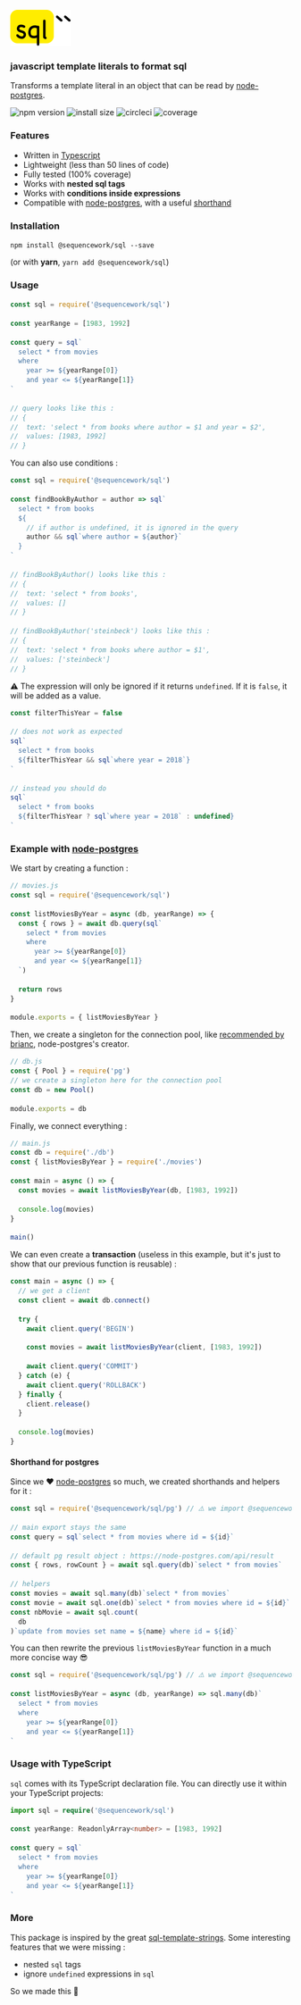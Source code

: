 <img src="logo.png" alt="sql``" width="109" height="65"><br>

### javascript template literals to format sql

Transforms a template literal in an object that can be read by [node-postgres](https://github.com/brianc/node-postgres).

![npm version](https://badgen.net/npm/v/@sequencework/sql)
![install size](https://badgen.net/packagephobia/install/@sequencework/sql)
![circleci](https://badgen.net/circleci/github/sequencework/sql)
![coverage](https://badgen.net/codecov/c/github/sequencework/sql)

### Features

- Written in [Typescript](#usage-with-typescript)
- Lightweight (less than 50 lines of code)
- Fully tested (100% coverage)
- Works with **nested sql tags**
- Works with **conditions inside expressions**
- Compatible with [node-postgres](https://github.com/brianc/node-postgres), with a useful [shorthand](#shorthand-fo-postgres)

### Installation

```
npm install @sequencework/sql --save
```

(or with **yarn**, `yarn add @sequencework/sql`)

### Usage

```js
const sql = require('@sequencework/sql')

const yearRange = [1983, 1992]

const query = sql`
  select * from movies
  where 
    year >= ${yearRange[0]} 
    and year <= ${yearRange[1]}
`

// query looks like this :
// {
//  text: 'select * from books where author = $1 and year = $2',
//  values: [1983, 1992]
// }
```

You can also use conditions :

```js
const sql = require('@sequencework/sql')

const findBookByAuthor = author => sql`
  select * from books
  ${
    // if author is undefined, it is ignored in the query
    author && sql`where author = ${author}`
  }
`

// findBookByAuthor() looks like this :
// {
//  text: 'select * from books',
//  values: []
// }

// findBookByAuthor('steinbeck') looks like this :
// {
//  text: 'select * from books where author = $1',
//  values: ['steinbeck']
// }
```

⚠️ The expression will only be ignored if it returns `undefined`. If it is `false`, it will be added as a value.

```js
const filterThisYear = false

// does not work as expected
sql`
  select * from books
  ${filterThisYear && sql`where year = 2018`}
`

// instead you should do
sql`
  select * from books
  ${filterThisYear ? sql`where year = 2018` : undefined}
`
```

### Example with [node-postgres](https://github.com/brianc/node-postgres)

We start by creating a function :

```js
// movies.js
const sql = require('@sequencework/sql')

const listMoviesByYear = async (db, yearRange) => {
  const { rows } = await db.query(sql`
    select * from movies
    where 
      year >= ${yearRange[0]} 
      and year <= ${yearRange[1]}
  `)

  return rows
}

module.exports = { listMoviesByYear }
```

Then, we create a singleton for the connection pool, like [recommended by brianc](https://node-postgres.com/guides/project-structure), node-postgres's creator.

```js
// db.js
const { Pool } = require('pg')
// we create a singleton here for the connection pool
const db = new Pool()

module.exports = db
```

Finally, we connect everything :

```js
// main.js
const db = require('./db')
const { listMoviesByYear } = require('./movies')

const main = async () => {
  const movies = await listMoviesByYear(db, [1983, 1992])

  console.log(movies)
}

main()
```

We can even create a **transaction** (useless in this example, but it's just to show that our previous function is reusable) :

```js
const main = async () => {
  // we get a client
  const client = await db.connect()

  try {
    await client.query('BEGIN')

    const movies = await listMoviesByYear(client, [1983, 1992])

    await client.query('COMMIT')
  } catch (e) {
    await client.query('ROLLBACK')
  } finally {
    client.release()
  }

  console.log(movies)
}
```

#### Shorthand for postgres

Since we ❤️ [node-postgres](https://github.com/brianc/node-postgres) so much, we created shorthands and helpers for it :

```js
const sql = require('@sequencework/sql/pg') // ⚠️ we import @sequencework/sql/pg

// main export stays the same
const query = sql`select * from movies where id = ${id}`

// default pg result object : https://node-postgres.com/api/result
const { rows, rowCount } = await sql.query(db)`select * from movies`

// helpers
const movies = await sql.many(db)`select * from movies`
const movie = await sql.one(db)`select * from movies where id = ${id}`
const nbMovie = await sql.count(
  db
)`update from movies set name = ${name} where id = ${id}`
```

You can then rewrite the previous `listMoviesByYear` function in a much more concise way 😎

```js
const sql = require('@sequencework/sql/pg') // ⚠️ we import @sequencework/sql/pg

const listMoviesByYear = async (db, yearRange) => sql.many(db)`
  select * from movies
  where 
    year >= ${yearRange[0]} 
    and year <= ${yearRange[1]}
`
```

### Usage with TypeScript

`sql` comes with its TypeScript declaration file. You can directly use it within your TypeScript projects:

```ts
import sql = require('@sequencework/sql')

const yearRange: ReadonlyArray<number> = [1983, 1992]

const query = sql`
  select * from movies
  where
    year >= ${yearRange[0]}
    and year <= ${yearRange[1]}
`
```

### More

This package is inspired by the great [sql-template-strings](https://github.com/felixfbecker/node-sql-template-strings). Some interesting features that we were missing :

- nested `sql` tags
- ignore `undefined` expressions in `sql`

So we made this 🙂
